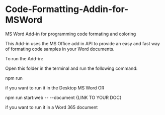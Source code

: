 # Code-Formatting-Addin-for-MSWord
MS Word Add-in for programming code formating and coloring

This Add-in uses the MS Office add in API to provide an easy and fast way of formating code samples in your Word documents. 

To run the Add-in: 

Open this folder in the terminal and run the following command:

npm run 

if you want to run it in the Desktop MS Word
OR

npm run start:web -- --document {LINK TO YOUR DOC}

if you want to run it in a Word 365 document
